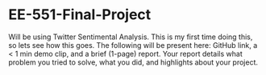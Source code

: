 # EE-551-Final-Project
Will be using Twitter Sentimental Analysis. 
This is my first time doing this, so lets see how this goes. 
The following will be present here: GitHub link, a < 1 min demo clip, and a brief (1-page) report. 
Your report details what problem you tried to solve, what you did, and highlights about your project. 
